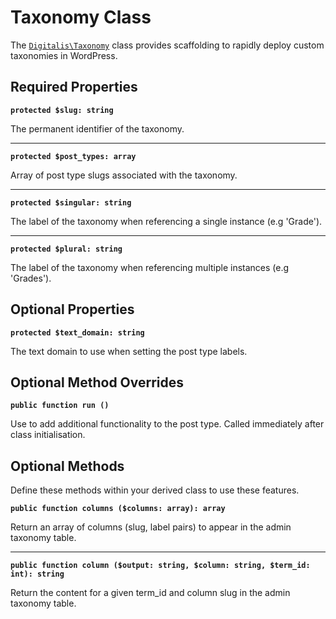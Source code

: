 # Taxonomy Class

The [`Digitalis\Taxonomy`](https://github.com/perrelet/digitalis-framework/blob/main/include/wordpress/taxonomy.abstract.php) class provides scaffolding to rapidly deploy custom taxonomies in WordPress.

## Required Properties

**`protected $slug: string`**

The permanent identifier of the taxonomy.

---

**`protected $post_types: array`**

Array of post type slugs associated with the taxonomy.

---

**`protected $singular: string`**

The label of the taxonomy when referencing a single instance (e.g 'Grade').

---

**`protected $plural: string`**

The label of the taxonomy when referencing multiple instances (e.g 'Grades').

## Optional Properties

**`protected $text_domain: string`**

The text domain to use when setting the post type labels.

## Optional Method Overrides

**`public function run ()`**

Use to add additional functionality to the post type. Called immediately after class initialisation.

## Optional Methods

Define these methods within your derived class to use these features.

**`public function columns ($columns: array): array`**

Return an array of columns (slug, label pairs) to appear in the admin taxonomy table.

---

**`public function column ($output: string, $column: string, $term_id: int): string`**

Return the content for a given term_id and column slug in the admin taxonomy table.